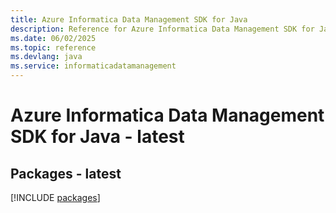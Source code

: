 ```yaml
---
title: Azure Informatica Data Management SDK for Java
description: Reference for Azure Informatica Data Management SDK for Java
ms.date: 06/02/2025
ms.topic: reference
ms.devlang: java
ms.service: informaticadatamanagement
---
```

# Azure Informatica Data Management SDK for Java - latest
## Packages - latest
[!INCLUDE [packages](informatica-data-management-index.md)]